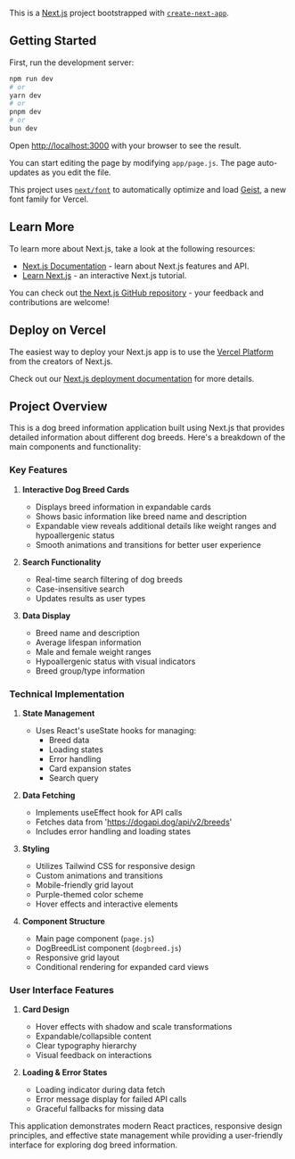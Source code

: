 This is a [Next.js](https://nextjs.org) project bootstrapped with [`create-next-app`](https://github.com/vercel/next.js/tree/canary/packages/create-next-app).

## Getting Started

First, run the development server:

```bash
npm run dev
# or
yarn dev
# or
pnpm dev
# or
bun dev
```

Open [http://localhost:3000](http://localhost:3000) with your browser to see the result.

You can start editing the page by modifying `app/page.js`. The page auto-updates as you edit the file.

This project uses [`next/font`](https://nextjs.org/docs/app/building-your-application/optimizing/fonts) to automatically optimize and load [Geist](https://vercel.com/font), a new font family for Vercel.

## Learn More

To learn more about Next.js, take a look at the following resources:

- [Next.js Documentation](https://nextjs.org/docs) - learn about Next.js features and API.
- [Learn Next.js](https://nextjs.org/learn) - an interactive Next.js tutorial.

You can check out [the Next.js GitHub repository](https://github.com/vercel/next.js) - your feedback and contributions are welcome!

## Deploy on Vercel

The easiest way to deploy your Next.js app is to use the [Vercel Platform](https://vercel.com/new?utm_medium=default-template&filter=next.js&utm_source=create-next-app&utm_campaign=create-next-app-readme) from the creators of Next.js.

Check out our [Next.js deployment documentation](https://nextjs.org/docs/app/building-your-application/deploying) for more details.

## Project Overview

This is a dog breed information application built using Next.js that provides detailed information about different dog breeds. Here's a breakdown of the main components and functionality:

### Key Features

1. **Interactive Dog Breed Cards**
   - Displays breed information in expandable cards
   - Shows basic information like breed name and description
   - Expandable view reveals additional details like weight ranges and hypoallergenic status
   - Smooth animations and transitions for better user experience

2. **Search Functionality** 
   - Real-time search filtering of dog breeds
   - Case-insensitive search
   - Updates results as user types

3. **Data Display**
   - Breed name and description
   - Average lifespan information
   - Male and female weight ranges
   - Hypoallergenic status with visual indicators
   - Breed group/type information

### Technical Implementation

1. **State Management**
   - Uses React's useState hooks for managing:
     - Breed data
     - Loading states
     - Error handling
     - Card expansion states
     - Search query

2. **Data Fetching**
   - Implements useEffect hook for API calls
   - Fetches data from 'https://dogapi.dog/api/v2/breeds'
   - Includes error handling and loading states

3. **Styling**
   - Utilizes Tailwind CSS for responsive design
   - Custom animations and transitions
   - Mobile-friendly grid layout
   - Purple-themed color scheme
   - Hover effects and interactive elements

4. **Component Structure**
   - Main page component (`page.js`)
   - DogBreedList component (`dogbreed.js`)
   - Responsive grid layout
   - Conditional rendering for expanded card views

### User Interface Features

1. **Card Design**
   - Hover effects with shadow and scale transformations
   - Expandable/collapsible content
   - Clear typography hierarchy
   - Visual feedback on interactions

2. **Loading & Error States**
   - Loading indicator during data fetch
   - Error message display for failed API calls
   - Graceful fallbacks for missing data

This application demonstrates modern React practices, responsive design principles, and effective state management while providing a user-friendly interface for exploring dog breed information.


